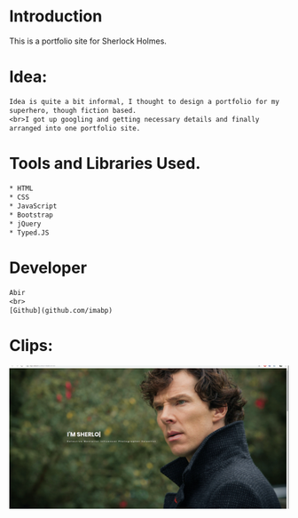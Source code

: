 # Introduction
This is a portfolio site for Sherlock Holmes.

# Idea:
    Idea is quite a bit informal, I thought to design a portfolio for my superhero, though fiction based.
    <br>I got up googling and getting necessary details and finally arranged into one portfolio site.

# Tools and Libraries Used.
    * HTML
    * CSS
    * JavaScript
    * Bootstrap
    * jQuery
    * Typed.JS 
# Developer
    Abir
    <br>
    [Github](github.com/imabp)
# Clips:
![Sherlock](screenshot.gif)
    